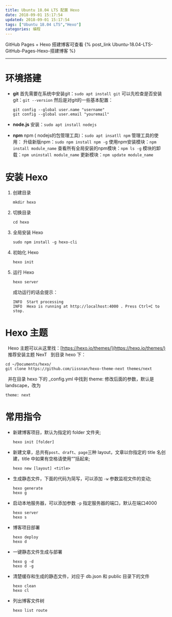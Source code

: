 ```yaml
---
title: Ubuntu 18.04 LTS 配置 Hexo
date: 2018-09-01 15:17:54
updated: 2018-09-01 15:17:54
tags: ["Ubuntu 18.04 LTS","Hexo"]
categories: 编程
---
```


GitHub Pages + Hexo 搭建博客可查看 {% post_link Ubuntu-18.04-LTS-GitHub-Pages-Hexo-搭建博客 %}

---

# 环境搭建
- **git**
首先需要在系统中安装git：`sudo apt install git`
可以先检查是否安装git：`git --version`
然后是对git的一些基本配置：
    ```
    git config --global user.name "username"
    git config --global user.email "youremail"
    ```
- **node.js**
安装：`sudo apt install nodejs`

- **npm**
npm ( nodejs的包管理工具)：`sudo apt insatll npm`
管理工具的使用：
升级新版npm：`sudo npm install npm -g`
使用npm安装模块：`npm install module_name`
查看所有全局安装的npm模块：`npm ls -g`
模块的卸载：`npm uninstall module_name`
更新模块：`npm update module_name`

# 安装 Hexo
1. 创建目录
    ```
    mkdir hexo
    ```
2. 切换目录
    ```
    cd hexo
    ```
3. 全局安装 Hexo
    ```
    sudo npm install -g hexo-cli
    ```
4. 初始化 Hexo
    ```
    hexo init
    ```
5. 运行 Hexo
    ```
    hexo server
    ```
    成功运行的话会提示：
    ```
    INFO  Start processing
    INFO  Hexo is running at http://localhost:4000 . Press Ctrl+C to stop.
    ```
# Hexo 主题
&nbsp;&nbsp;Hexo 主题可以从这里找：[https://hexo.io/themes/](https://hexo.io/themes/)
&nbsp;&nbsp;推荐安装主题 NexT
&nbsp;&nbsp;到目录 hexo 下：
```
cd ~/Documents/hexo/
git clone https://github.com/iissnan/hexo-theme-next themes/next
```
&nbsp;&nbsp;并在目录 hexo 下的 _config.yml 中找到 theme: 修改后面的参数，默认是 landscape，改为
```
theme: next
```
# 常用指令
- 新建博客项目，默认为指定的 folder 文件夹;
    ```
    hexo init [folder]
    ```
- 新建文章，总共有`post`、`draft`、`page`三种 layout，文章以你指定的 title 名创建，title 中如果有空格请使用“”括起来;
    ```
    hexo new [layout] <title>
    ```
- 生成静态文件，下面的代码为简写，可以添加 `-w` 参数监视文件的变动;
    ```
    hexo generate
    hexo g
    ```
- 启动本地服务器，可以添加参数 `-p` 指定服务器的端口，默认在端口4000
    ```
    hexo server
    hexo s
    ```
- 博客项目部署
    ```
    hexo deploy
    hexo d
    ```
- 一键静态文件生成与部署
    ```    
    hexo g -d
    hexo d -g
    ```
- 清楚缓存和生成的静态文件，对应于 db.json 和 public 目录下的文件
    ```
    hexo clean
    hexo cl
    ```
- 列出博客文件树
    ```
    hexo list route
    ```
